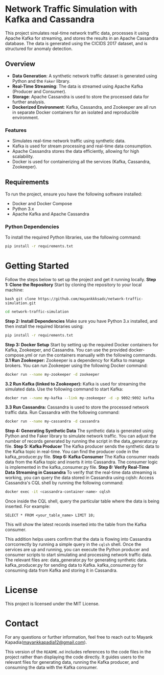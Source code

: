 
# Network Traffic Simulation with Kafka and Cassandra

This project simulates real-time network traffic data, processes it using Apache Kafka for streaming, and stores the results in an Apache Cassandra database. The data is generated using the CICIDS 2017 dataset, and is structured for anomaly detection.

## Overview

- **Data Generation**: A synthetic network traffic dataset is generated using Python and the `Faker` library.
- **Real-Time Streaming**: The data is streamed using Apache Kafka (Producer and Consumer).
- **Storage**: Apache Cassandra is used to store the processed data for further analysis.
- **Dockerized Environment**: Kafka, Cassandra, and Zookeeper are all run in separate Docker containers for an isolated and reproducible environment.

### Features
- Simulates real-time network traffic using synthetic data.
- Kafka is used for stream processing and real-time data consumption.
- Apache Cassandra stores the data efficiently, allowing for high scalability.
- Docker is used for containerizing all the services (Kafka, Cassandra, Zookeeper).

## Requirements

To run the project, ensure you have the following software installed:

- Docker and Docker Compose
- Python 3.x
- Apache Kafka and Apache Cassandra

### Python Dependencies
To install the required Python libraries, use the following command:

```bash
pip install -r requirements.txt
```
# Getting Started
Follow the steps below to set up the project and get it running locally.
**Step 1: Clone the Repository**
Start by cloning the repository to your local machine:
```
bash git clone https://github.com/mayankkksadc/network-traffic-simulation.git
```

```bash
cd network-traffic-simulation
```
**Step 2: Install Dependencies**
Make sure you have Python 3.x installed, and then install the required libraries using:
```bash
pip install -r requirements.txt
```
**Step 3: Docker Setup**
Start by setting up the required Docker containers for Kafka, Zookeeper, and Cassandra. You can use the provided docker-compose.yml or run the containers manually with the following commands.
**3.1 Run Zookeeper:**
Zookeeper is a dependency for Kafka to manage brokers. You can run Zookeeper using the following Docker command:
```bash
docker run --name my-zookeeper -d zookeeper
```
**3.2 Run Kafka (linked to Zookeeper):**
Kafka is used for streaming the simulated data. Use the following command to start Kafka:
```bash
docker run --name my-kafka --link my-zookeeper -d -p 9092:9092 kafka
```
**3.3 Run Cassandra:**
Cassandra is used to store the processed network traffic data. Run Cassandra with the following command:
```bash
docker run --name my-cassandra -d cassandra
```
**Step 4: Generating Synthetic Data**
The synthetic data is generated using Python and the Faker library to simulate network traffic. You can adjust the number of records generated by running the script in the data_generator.py file.
**Step 5: Kafka Producer**
The Kafka producer sends the synthetic data to the Kafka topic in real-time. You can find the producer code in the kafka_producer.py file.
**Step 6: Kafka Consumer**
The Kafka consumer reads data from the Kafka topic and inserts it into Cassandra. The consumer logic is implemented in the kafka_consumer.py file.
**Step 8: Verify Real-Time Data Streaming in Cassandra**
To verify that the real-time data streaming is working, you can query the data stored in Cassandra using cqlsh:
Access Cassandra's CQL shell by running the following command:
```bash
docker exec -it <cassandra-container-name> cqlsh
```
Once inside the CQL shell, query the particular table where the data is being inserted. For example:
```cqlsh
SELECT * FROM <your_table_name> LIMIT 10;
```
This will show the latest records inserted into the table from the Kafka consumer.

This addition helps users confirm that the data is flowing into Cassandra corrcorrectly by running a simple query in the `cqlsh` shell.
Once the services are up and running, you can execute the Python producer and consumer scripts to start simulating and processing network traffic data. The relevant files are:
data_generator.py for generating synthetic data.
kafka_producer.py for sending data to Kafka.
kafka_consumer.py for consuming data from Kafka and storing it in Cassandra.
# License

This project is licensed under the MIT License.
# Contact

For any questions or further information, feel free to reach out to Mayank Kapadia(mayankkapadia12@gmail.com).

This version of the `README.md` includes references to the code files in the project rather than displaying the code directly. It guides users to the relevant files for generating data, running the Kafka producer, and consuming the data with the Kafka consumer.
